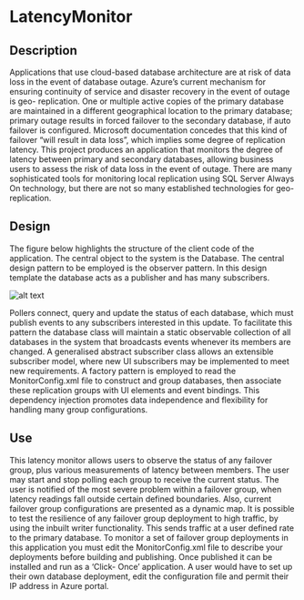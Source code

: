 # LatencyMonitor

## Description

Applications that use cloud-based database architecture are at risk of data loss in the event of database outage.
Azure’s current mechanism for ensuring continuity of service and disaster recovery in the event of outage is geo-
replication. One or multiple active copies of the primary database are maintained in a different geographical
location to the primary database; primary outage results in forced failover to the secondary database, if auto
failover is configured. Microsoft documentation concedes that this kind of failover “will result in data loss”, which
implies some degree of replication latency. This project produces an application that monitors the degree of
latency between primary and secondary databases, allowing business users to assess the risk of data loss in the
event of outage. There are many sophisticated tools for monitoring local replication using SQL Server Always On
technology, but there are not so many established technologies for geo-replication.

## Design

The figure below highlights the structure of the client code of the application. The central object to the system is
the Database. The central design pattern to be employed is the observer pattern. In this design template the
database acts as a publisher and has many subscribers.

![alt text](/path/img.jpg "Title")

Pollers connect, query and update the status of each database, which must publish events to any subscribers
interested in this update. To facilitate this pattern the database class will maintain a static observable collection of
all databases in the system that broadcasts events whenever its members are changed.
A generalised abstract subscriber class allows an extensible subscriber model, where new UI subscribers may be
implemented to meet new requirements.
A factory pattern is employed to read the MonitorConfig.xml file to construct and group databases, then associate
these replication groups with UI elements and event bindings. This dependency injection promotes data
independence and flexibility for handling many group configurations.

## Use

This latency monitor allows users to observe the status of any failover group, plus various measurements of
latency between members. The user may start and stop polling each group to receive the current status. The user
is notified of the most severe problem within a failover group, when latency readings fall outside certain defined
boundaries. Also, current failover group configurations are presented as a dynamic map.
It is possible to test the resilience of any failover group deployment to high traffic, by using the inbuilt writer
functionality. This sends traffic at a user defined rate to the primary database.
To monitor a set of failover group deployments in this application you must edit the MonitorConfig.xml file to
describe your deployments before building and publishing. Once published it can be installed and run as a ‘Click-
Once’ application. A user would have to set up their own database deployment, edit the configuration file and permit their IP address in Azure portal.
